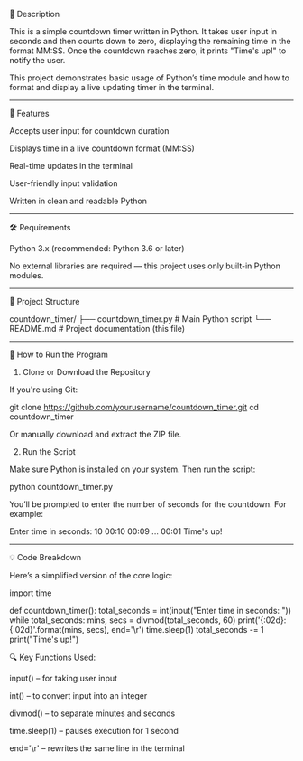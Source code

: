 📝 Description

This is a simple countdown timer written in Python. It takes user input in seconds and then counts down to zero, displaying the remaining time in the format MM:SS. Once the countdown reaches zero, it prints "Time's up!" to notify the user.

This project demonstrates basic usage of Python’s time module and how to format and display a live updating timer in the terminal.


---

🚀 Features

Accepts user input for countdown duration

Displays time in a live countdown format (MM:SS)

Real-time updates in the terminal

User-friendly input validation

Written in clean and readable Python



---

🛠️ Requirements

Python 3.x (recommended: Python 3.6 or later)


No external libraries are required — this project uses only built-in Python modules.


---

📂 Project Structure

countdown_timer/
├── countdown_timer.py   # Main Python script
└── README.md            # Project documentation (this file)


---

🔧 How to Run the Program

1. Clone or Download the Repository

If you're using Git:

git clone https://github.com/yourusername/countdown_timer.git
cd countdown_timer

Or manually download and extract the ZIP file.

2. Run the Script

Make sure Python is installed on your system. Then run the script:

python countdown_timer.py

You’ll be prompted to enter the number of seconds for the countdown. For example:

Enter time in seconds: 10
00:10
00:09
...
00:01
Time's up!


---

💡 Code Breakdown

Here’s a simplified version of the core logic:

import time

def countdown_timer():
    total_seconds = int(input("Enter time in seconds: "))
    while total_seconds:
        mins, secs = divmod(total_seconds, 60)
        print('{:02d}:{:02d}'.format(mins, secs), end='\r')
        time.sleep(1)
        total_seconds -= 1
    print("Time's up!")

🔍 Key Functions Used:

input() – for taking user input

int() – to convert input into an integer

divmod() – to separate minutes and seconds

time.sleep(1) – pauses execution for 1 second

end='\r' – rewrites the same line in the terminal
